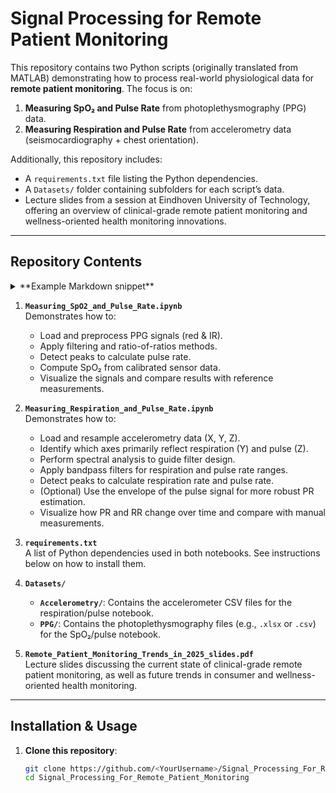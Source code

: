 # Signal Processing for Remote Patient Monitoring

This repository contains two Python scripts (originally translated from MATLAB) demonstrating how to process real-world physiological data for **remote patient monitoring**. The focus is on:

1. **Measuring SpO₂ and Pulse Rate** from photoplethysmography (PPG) data.
2. **Measuring Respiration and Pulse Rate** from accelerometry data (seismocardiography + chest orientation).

Additionally, this repository includes:
- A `requirements.txt` file listing the Python dependencies.
- A `Datasets/` folder containing subfolders for each script’s data.
- Lecture slides from a session at Eindhoven University of Technology, offering an overview of clinical-grade remote patient monitoring and wellness-oriented health monitoring innovations.

---

## Repository Contents
<details> <summary>**Example Markdown snippet**</summary>
. ├── Datasets │ ├── Accelerometry │ │ └── [CSV files for measuring respiration and pulse from accelerometer] │ └── PPG │ └── [Excel or CSV files for measuring SpO₂ and pulse rate from PPG data] ├── Remote_Patient_Monitoring_Trends_in_2025_slides.pdf ├── requirements.txt ├── Measuring_Respiration_and_Pulse_Rate.ipynb (Accelerometry-based lab) ├── Measuring_SpO2_and_Pulse_Rate.ipynb (PPG-based lab) └── README.md
</details>

1. **`Measuring_SpO2_and_Pulse_Rate.ipynb`**  
   Demonstrates how to:
   - Load and preprocess PPG signals (red & IR).
   - Apply filtering and ratio-of-ratios methods.
   - Detect peaks to calculate pulse rate.
   - Compute SpO₂ from calibrated sensor data.
   - Visualize the signals and compare results with reference measurements.

2. **`Measuring_Respiration_and_Pulse_Rate.ipynb`**  
   Demonstrates how to:
   - Load and resample accelerometry data (X, Y, Z).
   - Identify which axes primarily reflect respiration (Y) and pulse (Z).
   - Perform spectral analysis to guide filter design.
   - Apply bandpass filters for respiration and pulse rate ranges.
   - Detect peaks to calculate respiration rate and pulse rate.
   - (Optional) Use the envelope of the pulse signal for more robust PR estimation.
   - Visualize how PR and RR change over time and compare with manual measurements.

3. **`requirements.txt`**  
   A list of Python dependencies used in both notebooks. See instructions below on how to install them.

4. **`Datasets/`**  
   - **`Accelerometry/`**: Contains the accelerometer CSV files for the respiration/pulse notebook.  
   - **`PPG/`**: Contains the photoplethysmography files (e.g., `.xlsx` or `.csv`) for the SpO₂/pulse notebook.

5. **`Remote_Patient_Monitoring_Trends_in_2025_slides.pdf`**  
   Lecture slides discussing the current state of clinical-grade remote patient monitoring, as well as future trends in consumer and wellness-oriented health monitoring.

---

## Installation & Usage

1. **Clone this repository**:
   ```bash
   git clone https://github.com/<YourUsername>/Signal_Processing_For_Remote_Patient_Monitoring.git
   cd Signal_Processing_For_Remote_Patient_Monitoring
